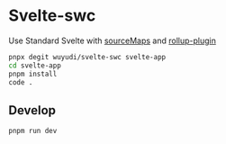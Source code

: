 # Svelte-swc

Use Standard Svelte with [sourceMaps](https://swc.rs/docs/configuring-swc#sourcemaps) and [rollup-plugin](https://github.com/mentaljam/rollup-plugin-swc)

```bash
pnpx degit wuyudi/svelte-swc svelte-app
cd svelte-app
pnpm install
code .
```

## Develop

```bash
pnpm run dev
```
